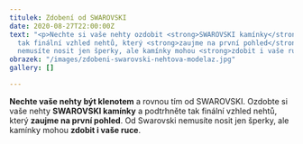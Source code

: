 ```yaml
---
titulek: Zdobení od SWAROVSKI
date: 2020-08-27T22:00:00Z
text: "<p>Nechte si vaše nehty ozdobit <strong>SWAROVSKI kamínky</strong> a podtrhněte
  tak finální vzhled nehtů, který <strong>zaujme na první pohled</strong>. Od Swarovski
  nemusíte nosit jen šperky, ale kamínky mohou <strong>zdobit i vaše ruce</strong>.</p>"
obrazek: "/images/zdobeni-swarovski-nehtova-modelaz.jpg"
gallery: []

---
```

**Nechte vaše nehty být klenotem** a rovnou tím od SWAROVSKI. Ozdobte si vaše nehty **SWAROVSKI kamínky** a podtrhněte tak finální vzhled nehtů, který **zaujme na první pohled**. Od Swarovski nemusíte nosit jen šperky, ale kamínky mohou **zdobit i vaše ruce**.